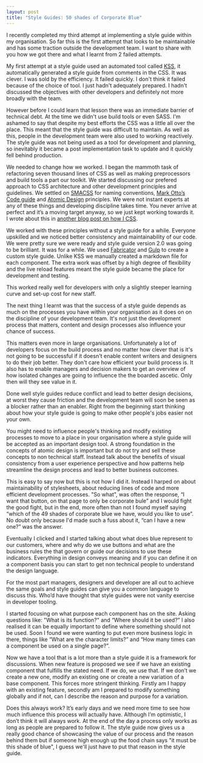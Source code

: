 ```yaml
---
layout: post
title: "Style Guides: 50 shades of Corporate Blue"
---
```

I recently completed my third attempt at implementing a style guide within my organisation. So far this is the first attempt that looks to be maintainable and has some traction outside the development team. I want to share with you how we got there and what I learnt from 2 failed attempts.

My first attempt at a style guide used an automated tool called [KSS](http://warpspire.com/kss/styleguides/), it automatically generated a style guide from comments in the CSS. It was clever. I was sold by the efficiency. It failed quickly. I don't think it failed because of the choice of tool. I just hadn't adequately prepared. I hadn't discussed the objectives with other developers and definitely not more broadly with the team.

However before I could learn that lesson there was an immediate barrier of technical debt. At the time we didn't use build tools or even SASS. I'm ashamed to say that despite my best efforts the CSS was a little all over the place. This meant that the style guide was difficult to maintain. As well as this, people in the development team were also used to working reactively. The style guide was not being used as a tool for development and planning, so inevitably it became a post implementation task to update and it quickly fell behind production.

We needed to change how we worked. I began the mammoth task of refactoring seven thousand lines of CSS as well as making preprocessors and build tools a part our toolkit. We started discussing our prefered approach to CSS architecture and other development principles and guidelines. We settled on [SMACSS](https://smacss.com/) for naming conventions, [Mark Otto’s Code guide](http://codeguide.co/) and [Atomic Design](http://patternlab.io/about.html) principles. We were not instant experts at any of these things and developing discipline takes time. You never arrive at perfect and it’s a moving target anyway, so we just kept working towards it. I wrote about this in [another blog post on how I CSS](http://madebymike.com.au/writing/how-do-I-css).

We worked with these principles without a style guide for a while. Everyone upskilled and we noticed better consistency and maintainability of our code. We were pretty sure we were ready and style guide version 2.0 was going to be brilliant. It was for a while. We used [Fabricator](https://fbrctr.github.io/) and [Gulp](http://gulpjs.com/) to create a custom style guide. Unlike KSS we manually created a markdown file for each component. The extra work was offset by a high degree of flexibility and the live reload features meant the style guide became the place for development and testing.

This worked really well for developers with only a slightly steeper learning curve and set-up cost for new staff.

The next thing I learnt was that the success of a style guide depends as much on the processes you have within your organisation as it does on on the discipline of your development team. It's not just the development process that matters, content and design processes also influence your chance of success.

This matters even more in large organisations. Unfortunately a lot of developers focus on the build process and no matter how clever that is it's not going to be successful if it doesn't enable content writers and designers to do their job better. They don't care how efficient your build process is. It also has to enable managers and decision makers to get an overview of how isolated changes are going to influence the the boarded ascetic. Only then will they see value in it.

Done well style guides reduce conflict and lead to better design decisions, at worst they cause friction and the development team will soon be seen as a blocker rather than an enabler. Right from the beginning start thinking about how your style guide is going to make other people's jobs easier not your own.

You might need to influence people's thinking and modify existing processes to move to a place in your organisation where a style guide will be accepted as an important design tool. A strong foundation in the concepts of atomic design is important but do not try and sell these concepts to non technical staff. Instead talk about the benefits of visual consistency from a user experience perspective and how patterns help streamline the design process and lead to better business outcomes.

This is easy to say now but this is not how I did it. Instead I harped on about maintainability of stylesheets, about reducing lines of code and more efficient development processes. "So what", was often the response, “I want that button, on that page to only be corporate bule” and I would fight the good fight, but in the end, more often than not I found myself saying “which of the 49 shades of corporate blue we have, would you like to use”. No doubt only because I'd made such a fuss about it, “can I have a new one?” was the answer.

Eventually I clicked and I started talking about what does blue represent to our customers, where and why do we use buttons and what are the business rules the that govern or guide our decisions to use these indicators. Everything in design conveys meaning and if you can define it on a component basis you can start to get non technical people to understand the design language.

For the most part managers, designers and developer are all out to achieve the same goals and style guides can give you a common language to discuss this. Who’d have thought that style guides were not vanity exercise in developer tooling.

I started focusing on what purpose each component has on the site. Asking questions like: "What is its function?" and “Where should it be used?” I also realised it can be equally important to define where something should not be used. Soon I found we were wanting to put even more business logic in there, things like “What are the character limits?” and “How many times can a component be used on a single page?”.

Now we have a tool that is a lot more than a style guide it is a framework for discussions. When new feature is proposed we see if we have an existing component that fulfills the stated need. If we do, we use that. If we don’t we create a new one, modify an existing one or create a new variation of a base component. This forces more stringent thinking. Firstly am I happy with an existing feature, secondly am I prepared to modify something globally and if not, can I describe the reason and purpose for a variation.

Does this always work? It’s early days and we need more time to see how much influence this process will actually have. Although I’m optimistic, I don’t think it will always work. At the end of the day a process only works as long as people are prepared to follow it. The style guide now gives us a really good chance of showcasing the value of our process and the reason behind them but if someone high enough up the food chain says "it must be this shade of blue", I guess we'll just have to put that reason in the style guide.
